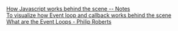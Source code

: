 <a href="https://drive.google.com/file/d/1ymdHpwzWIICZHO0pheRsxp2cXONwJmyU/view">How Javascript works behind the scene -- Notes</a> <br />
<a href="https://wesbos.com/javascript/12-advanced-flow-control/66-the-event-loop-and-callback-hell">To visualize how Event loop and callback works behind the scene</a> <br/>
<a href="https://www.youtube.com/watch?v=8aGhZQkoFbQ">What are the Event Loops - Philip Roberts</a> <br/>
